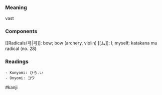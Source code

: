 ### Meaning

vast

### Components

[[Radicals/弓|弓]]: bow; bow (archery, violin) [[厶]]: I; myself; katakana mu radical (no. 28)

### Readings

```
- Kunyomi: ひろ.い
- Onyomi: コウ
```

#kanji